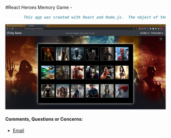 #React Heroes Memory Game - 
```md
        This app was created with React and Node.js.  The object of the game is to click every image only once.
```

![ReactMemoryGame](./public/assets/images/reactMemoryGame.png)

#### Comments, Questions or Concerns:
* [Email](Geronimo.Perez4@Gmail.com)